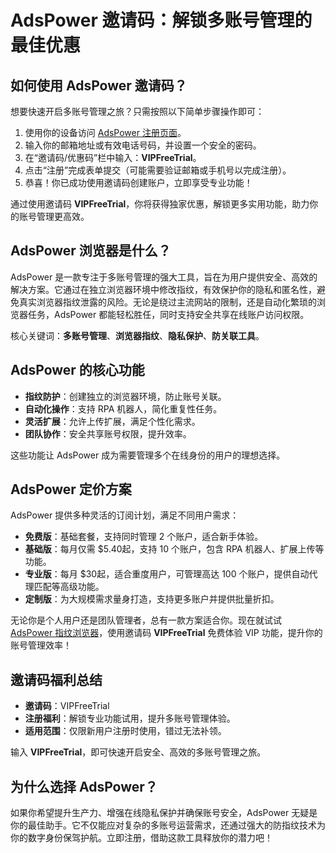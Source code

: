 # AdsPower 邀请码：解锁多账号管理的最佳优惠

## 如何使用 AdsPower 邀请码？

想要快速开启多账号管理之旅？只需按照以下简单步骤操作即可：

1. 使用你的设备访问 [AdsPower 注册页面](https://bit.ly/adspower_free)。  
2. 输入你的邮箱地址或有效电话号码，并设置一个安全的密码。  
3. 在“邀请码/优惠码”栏中输入：**VIPFreeTrial**。  
4. 点击“注册”完成表单提交（可能需要验证邮箱或手机号以完成注册）。  
5. 恭喜！你已成功使用邀请码创建账户，立即享受专业功能！

通过使用邀请码 **VIPFreeTrial**，你将获得独家优惠，解锁更多实用功能，助力你的账号管理更高效。

## AdsPower 浏览器是什么？

AdsPower 是一款专注于多账号管理的强大工具，旨在为用户提供安全、高效的解决方案。它通过在独立浏览器环境中修改指纹，有效保护你的隐私和匿名性，避免真实浏览器指纹泄露的风险。无论是绕过主流网站的限制，还是自动化繁琐的浏览器任务，AdsPower 都能轻松胜任，同时支持安全共享在线账户访问权限。

核心关键词：**多账号管理**、**浏览器指纹**、**隐私保护**、**防关联工具**。

## AdsPower 的核心功能

- **指纹防护**：创建独立的浏览器环境，防止账号关联。  
- **自动化操作**：支持 RPA 机器人，简化重复性任务。  
- **灵活扩展**：允许上传扩展，满足个性化需求。  
- **团队协作**：安全共享账号权限，提升效率。  

这些功能让 AdsPower 成为需要管理多个在线身份的用户的理想选择。

## AdsPower 定价方案

AdsPower 提供多种灵活的订阅计划，满足不同用户需求：

- **免费版**：基础套餐，支持同时管理 2 个账户，适合新手体验。  
- **基础版**：每月仅需 $5.40起，支持 10 个账户，包含 RPA 机器人、扩展上传等功能。  
- **专业版**：每月 $30起，适合重度用户，可管理高达 100 个账户，提供自动代理匹配等高级功能。  
- **定制版**：为大规模需求量身打造，支持更多账户并提供批量折扣。  

无论你是个人用户还是团队管理者，总有一款方案适合你。现在就试试 [AdsPower 指纹浏览器](https://bit.ly/adspower_free)，使用邀请码 **VIPFreeTrial** 免费体验 VIP 功能，提升你的账号管理效率！

## 邀请码福利总结

- **邀请码**：VIPFreeTrial  
- **注册福利**：解锁专业功能试用，提升多账号管理体验。  
- **适用范围**：仅限新用户注册时使用，错过无法补领。  

输入 **VIPFreeTrial**，即可快速开启安全、高效的多账号管理之旅。

## 为什么选择 AdsPower？

如果你希望提升生产力、增强在线隐私保护并确保账号安全，AdsPower 无疑是你的最佳助手。它不仅能应对复杂的多账号运营需求，还通过强大的防指纹技术为你的数字身份保驾护航。立即注册，借助这款工具释放你的潜力吧！
